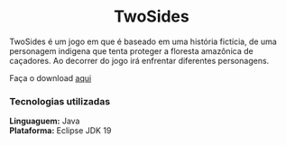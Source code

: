 <h1 align=center> TwoSides </h1>
<p> TwoSides é um jogo em que é baseado em uma história fictícia, de uma personagem indigena que tenta proteger a floresta amazônica de caçadores. Ao decorrer do jogo irá enfrentar diferentes personagens. </p>
Faça o download <a href='https://bit.ly/45tAjNn'>aqui</a>
<h3> Tecnologias utilizadas</h3>
<b>Linguaguem:</b> Java
<br>
<b>Plataforma:</b> Eclipse JDK 19


